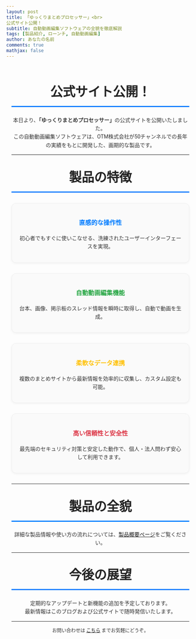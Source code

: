 ```yaml
---
layout: post
title: 「ゆっくりまとめプロセッサー」<br>
公式サイト公開！
subtitle: 自動動画編集ソフトウェアの全貌を徹底解説
tags: [製品紹介, ローンチ, 自動動画編集]
author: あなたの名前
comments: true
mathjax: false
---
```


<!-- ページ全体のスタイル -->
<style>
  @import url('https://fonts.googleapis.com/css2?family=Roboto:wght@400;500;700&display=swap');

  .page-content {
    font-family: 'Roboto', sans-serif;
    line-height: 1.6;
    color: #333;
    max-width: 900px;
    margin: 0 auto;
    padding: 1em;
  }
  .section-title {
    text-align: center;
    font-size: 2.4em;
    margin-top: 1em;
    margin-bottom: 0.7em;
    color: #222;
    border-bottom: 3px solid #007BFF;
    padding-bottom: 0.3em;
  }
  .feature-item {
    text-align: center;
    padding: 1.2em;
    margin: 2em auto;
    border: 1px solid #eee;
    border-radius: 12px;
    background-color: #fafafa;
    max-width: 700px;
    box-shadow: 0 2px 6px rgba(0,0,0,0.05);
    transition: transform 0.3s ease, box-shadow 0.3s ease;
  }
  .feature-item:hover {
    transform: translateY(-5px);
    box-shadow: 0 4px 12px rgba(0,0,0,0.15);
  }
  @media screen and (max-width: 768px) {
    .section-title { font-size: 2em; }
    .feature-item { padding: 1em; margin: 1.5em; }
  }
</style>

<div class="page-content">

  <h2 class="section-title">公式サイト公開！</h2>

  <p style="text-align: center;">
    本日より、<strong>「ゆっくりまとめプロセッサー」</strong>の公式サイトを公開いたしました。<br>
    この自動動画編集ソフトウェアは、OTM株式会社が50チャンネルでの長年の実績をもとに開発した、画期的な製品です。
  </p>

  <hr>

  <h2 class="section-title">製品の特徴</h2>

  <div class="feature-item">
    <h3 style="color:#007BFF;">直感的な操作性</h3>
    <p>初心者でもすぐに使いこなせる、洗練されたユーザーインターフェースを実現。</p>
  </div>

  <div class="feature-item">
    <h3 style="color:#28A745;">自動動画編集機能</h3>
    <p>台本、画像、掲示板のスレッド情報を瞬時に取得し、自動で動画を生成。</p>
  </div>

  <div class="feature-item">
    <h3 style="color:#FFC107;">柔軟なデータ連携</h3>
    <p>複数のまとめサイトから最新情報を効率的に収集し、カスタム設定も可能。</p>
  </div>

  <div class="feature-item">
    <h3 style="color:#DC3545;">高い信頼性と安全性</h3>
    <p>最先端のセキュリティ対策と安定した動作で、個人・法人問わず安心して利用できます。</p>
  </div>

  <hr>

  <h2 class="section-title">製品の全貌</h2>
  <p style="text-align: center;">
    詳細な製品情報や使い方の流れについては、<a href="{{ '/製品概要' | relative_url }}">製品概要ページ</a>をご覧ください。
  </p>

  <hr>

  <h2 class="section-title">今後の展望</h2>
  <p style="text-align: center;">
    定期的なアップデートと新機能の追加を予定しております。<br>
    最新情報はこのブログおよび公式サイトで随時発信いたします。
  </p>

  <hr>

  <p style="text-align: center; font-size: 0.9em;">
    お問い合わせは <a href="mailto:fujita.otm@gmail.com">こちら</a> までお気軽にどうぞ。
  </p>

</div>
